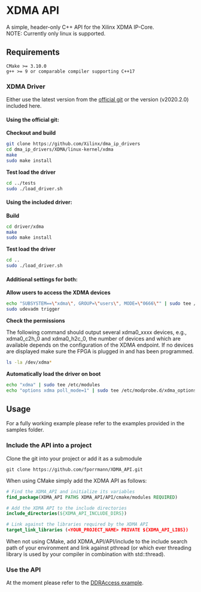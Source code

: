 # XDMA API

A simple, header-only C++ API for the Xilinx XDMA IP-Core.<br>
NOTE: Currently only linux is supported.


## Requirements

	CMake >= 3.10.0
	g++ >= 9 or comparable compiler supporting C++17

### XDMA Driver

Either use the latest version from the [official git](https://github.com/Xilinx/dma_ip_drivers) or the version (v2020.2.0) included here.

#### Using the official git:

**Checkout and build**

```bash
git clone https://github.com/Xilinx/dma_ip_drivers
cd dma_ip_drivers/XDMA/linux-kernel/xdma
make
sudo make install
```

**Test load the driver**

```bash
cd ../tests
sudo ./load_driver.sh
```

#### Using the included driver:

**Build**

```bash
cd driver/xdma
make
sudo make install
```

**Test load the driver**

```bash
cd ..
sudo ./load_driver.sh
```

#### Additional settings for both:

**Allow users to access the XDMA devices**

```bash
echo "SUBSYSTEM==\"xdma\", GROUP=\"users\", MODE=\"0666\"" | sudo tee /etc/udev/rules.d/60-xdma.rules
sudo udevadm trigger
```

**Check the permissions**

The following command should output several xdma0_xxxx devices, e.g., xdma0_c2h_0 and xdma0_h2c_0, the number of devices and which are available depends on the configuration of the XDMA endpoint. If no devices are displayed make sure the FPGA is plugged in and has been programmed.

```bash
ls -la /dev/xdma*
```

**Automatically load the driver on boot**

```bash
echo "xdma" | sudo tee /etc/modules
echo "options xdma poll_mode=1" | sudo tee /etc/modprobe.d/xdma_options.conf 
```

## Usage

For a fully working example please refer to the examples provided in the samples folder.

### Include the API into a project

Clone the git into your project or add it as a submodule

	git clone https://github.com/fporrmann/XDMA_API.git

When using CMake simply add the XDMA API as follows:

```cmake
# Find the XDMA_API and initialize its variables
find_package(XDMA_API PATHS XDMA_API/API/cmake/modules REQUIRED)

# Add the XDMA API to the include directories
include_directories(${XDMA_API_INCLUDE_DIRS})

# Link against the libraries required by the XDMA API
target_link_libraries (<YOUR_PROJECT_NAME> PRIVATE ${XDMA_API_LIBS})
```

When not using CMake, add XDMA_API/API/include to the include search path of your environment and link against pthread (or which ever threading library is used by your compiler in combination with std::thread).

### Use the API

At the moment please refer to the [DDRAccess example](samples/DDRAccess/src/main.cpp).
